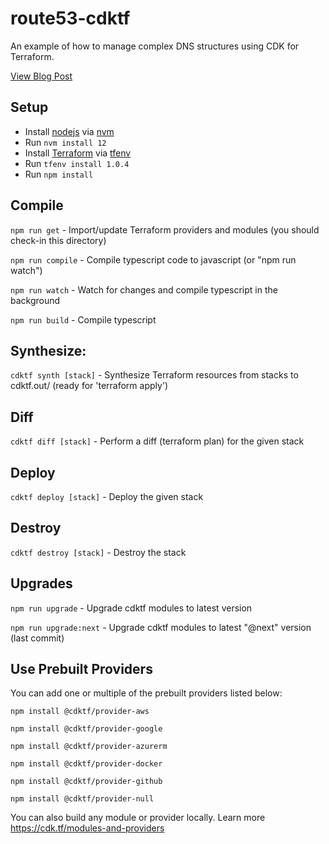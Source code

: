 # route53-cdktf

An example of how to manage complex DNS structures using CDK for Terraform.

[View Blog Post](https://kerrywilson.dev/post/2021/08-12-managing-route53-dns-with-terraform-and-cdk/)

## Setup
* Install [nodejs](https://nodejs.org/) via [nvm](https://github.com/nvm-sh/nvm)
* Run `nvm install 12`
* Install [Terraform](https://terraform.io) via [tfenv](https://github.com/tfutils/tfenv)
* Run `tfenv install 1.0.4`
* Run `npm install`

## Compile
`npm run get` - Import/update Terraform providers and modules (you should check-in this directory)

`npm run compile` - Compile typescript code to javascript (or "npm run watch")

`npm run watch` - Watch for changes and compile typescript in the background

`npm run build` - Compile typescript

## Synthesize:
`cdktf synth [stack]` - Synthesize Terraform resources from stacks to cdktf.out/ (ready for 'terraform apply')

## Diff
`cdktf diff [stack]` - Perform a diff (terraform plan) for the given stack

## Deploy
`cdktf deploy [stack]` - Deploy the given stack

## Destroy
`cdktf destroy [stack]` - Destroy the stack

## Upgrades
`npm run upgrade` - Upgrade cdktf modules to latest version

`npm run upgrade:next` - Upgrade cdktf modules to latest "@next" version (last commit)

## Use Prebuilt Providers

You can add one or multiple of the prebuilt providers listed below:

`npm install @cdktf/provider-aws`

`npm install @cdktf/provider-google`

`npm install @cdktf/provider-azurerm`

`npm install @cdktf/provider-docker`

`npm install @cdktf/provider-github`

`npm install @cdktf/provider-null`

You can also build any module or provider locally. Learn more https://cdk.tf/modules-and-providers
